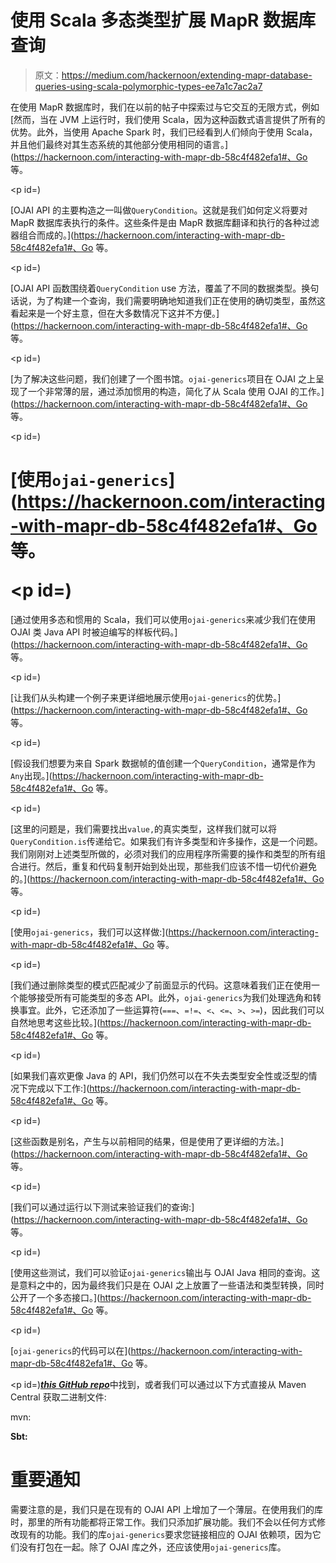 # 使用 Scala 多态类型扩展 MapR 数据库查询

> 原文：<https://medium.com/hackernoon/extending-mapr-database-queries-using-scala-polymorphic-types-ee7a1c7ac2a7>

在使用 MapR 数据库时，我们在以前的帖子中探索过与它交互的无限方式，例如[然而，当在 JVM 上运行时，我们使用 Scala，因为这种函数式语言提供了所有的优势。此外，当使用 Apache Spark 时，我们已经看到人们倾向于使用 Scala，并且他们最终对其生态系统的其他部分使用相同的语言。](https://hackernoon.com/interacting-with-mapr-db-58c4f482efa1#、Go 等。</p><p id=)

[OJAI API 的主要构造之一叫做`QueryCondition`。这就是我们如何定义将要对 MapR 数据库表执行的条件。这些条件是由 MapR 数据库翻译和执行的各种过滤器组合而成的。](https://hackernoon.com/interacting-with-mapr-db-58c4f482efa1#、Go 等。</p><p id=)

[OJAI API 函数围绕着`QueryCondition` use 方法，覆盖了不同的数据类型。换句话说，为了构建一个查询，我们需要明确地知道我们正在使用的确切类型，虽然这看起来是一个好主意，但在大多数情况下这并不方便。](https://hackernoon.com/interacting-with-mapr-db-58c4f482efa1#、Go 等。</p><p id=)

[为了解决这些问题，我们创建了一个图书馆。`ojai-generics`项目在 OJAI 之上呈现了一个非常薄的层，通过添加惯用的构造，简化了从 Scala 使用 OJAI 的工作。](https://hackernoon.com/interacting-with-mapr-db-58c4f482efa1#、Go 等。</p><p id=)

# [使用`ojai-generics`](https://hackernoon.com/interacting-with-mapr-db-58c4f482efa1#、Go 等。</p><p id=)

[通过使用多态和惯用的 Scala，我们可以使用`ojai-generics`来减少我们在使用 OJAI 类 Java API 时被迫编写的样板代码。](https://hackernoon.com/interacting-with-mapr-db-58c4f482efa1#、Go 等。</p><p id=)

[让我们从头构建一个例子来更详细地展示使用`ojai-generics`的优势。](https://hackernoon.com/interacting-with-mapr-db-58c4f482efa1#、Go 等。</p><p id=)

[假设我们想要为来自 Spark 数据帧的值创建一个`QueryCondition`，通常是作为`Any`出现。](https://hackernoon.com/interacting-with-mapr-db-58c4f482efa1#、Go 等。</p><p id=)

[这里的问题是，我们需要找出`value,`的真实类型，这样我们就可以将`QueryCondition.is`传递给它。如果我们有许多类型和许多操作，这是一个问题。我们刚刚对上述类型所做的，必须对我们的应用程序所需要的操作和类型的所有组合进行。然后，重复和代码复制开始到处出现，那些我们应该不惜一切代价避免的。](https://hackernoon.com/interacting-with-mapr-db-58c4f482efa1#、Go 等。</p><p id=)

[使用`ojai-generics`，我们可以这样做:](https://hackernoon.com/interacting-with-mapr-db-58c4f482efa1#、Go 等。</p><p id=)

[我们通过删除类型的模式匹配减少了前面显示的代码。这意味着我们正在使用一个能够接受所有可能类型的多态 API。此外，`ojai-generics`为我们处理选角和转换事宜。此外，它还添加了一些运算符(`===`、`=!=`、`<`、`<=`、`>`、`>=`)，因此我们可以自然地思考这些比较。](https://hackernoon.com/interacting-with-mapr-db-58c4f482efa1#、Go 等。</p><p id=)

[如果我们喜欢更像 Java 的 API，我们仍然可以在不失去类型安全性或泛型的情况下完成以下工作:](https://hackernoon.com/interacting-with-mapr-db-58c4f482efa1#、Go 等。</p><p id=)

[这些函数是别名，产生与以前相同的结果，但是使用了更详细的方法。](https://hackernoon.com/interacting-with-mapr-db-58c4f482efa1#、Go 等。</p><p id=)

[我们可以通过运行以下测试来验证我们的查询:](https://hackernoon.com/interacting-with-mapr-db-58c4f482efa1#、Go 等。</p><p id=)

[使用这些测试，我们可以验证`ojai-generics`输出与 OJAI Java 相同的查询。这是意料之中的，因为最终我们只是在 OJAI 之上放置了一些语法和类型转换，同时公开了一个多态接口。](https://hackernoon.com/interacting-with-mapr-db-58c4f482efa1#、Go 等。</p><p id=)

[`ojai-generics`的代码可以在](https://hackernoon.com/interacting-with-mapr-db-58c4f482efa1#、Go 等。</p><p id=)[***this GitHub repo***](https://github.com/anicolaspp/ojai-generics)中找到，或者我们可以通过以下方式直接从 Maven Central 获取二进制文件:

mvn:

**Sbt:**

# 重要通知

需要注意的是，我们只是在现有的 OJAI API 上增加了一个薄层。在使用我们的库时，那里的所有功能都将正常工作。我们只添加扩展功能。我们不会以任何方式修改现有的功能。我们的库`ojai-generics`要求您链接相应的 OJAI 依赖项，因为它们没有打包在一起。除了 OJAI 库之外，还应该使用`ojai-generics`库。